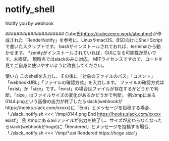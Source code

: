 # notify_shell
Notify you by webhook

#####################
Cube氏(https://cubezeero.work/aboutme)が作成された「RenderNotify」を参考に、LinuxやmacOS、BSD向けにShell Scriptで書いたスクリプトです。
bashがインストールされておれば、terminalから動かせます。
*zenityがインストールされていれば、GUIになる可能性が高いです。未検証。
現時点ではslackのみに対応。
MITライセンスですので、コードを見てご自身に使いやすいように改良してください。

使い方
このshellを入力し、その後に「対象のファイルのパス」「コメント」「webhookURL」「ファイルの確認方式」を入力します。
ファイルの確認方式は「exist」か「size」です。「exist」の場合はファイルが存在するかどうかで判断。「size」はファイルサイズの変化があるかどうかで判断。
例:/tmpにある0144.pngという画像の出力が終了したらslack(webhookがhttps://hooks.slack.com/xxxxx)に「End」とメッセージを投稿する場合、
  「./slack_notify.sh <<< '/tmp/0144.png End https://hooks.slack.com/xxxxx exist'」
例:/tmpにあるaviファイルが出力を終了し、サイズが変わらなくなったらslack(webhookがhoge)に「Rendered」とメッセージを投稿する場合、
  「./slack_notify.sh <<< '/tmp/*.avi Rendered https://hoge size'」


